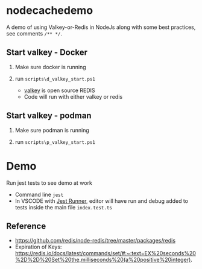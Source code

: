 # nodecachedemo

A demo of using Valkey-or-Redis in NodeJs along with some best practices, see comments `/** */`.

## Start valkey - Docker

1. Make sure docker is running

2. run `scripts\d_valkey_start.ps1`

   - [valkey](https://github.com/valkey-io/valkey) is open source REDIS
   - Code will run with either valkey or redis

## Start valkey - podman

1. Make sure podman is running

2. run `scripts\p_valkey_start.ps1`

# Demo

Run jest tests to see demo at work

- Command line `jest`
- In VSCODE with [Jest Runner](https://open-vsx.org/extension/firsttris/vscode-jest-runner), editor will have run and debug added to tests inside the main file `index.test.ts`

## Reference

- https://github.com/redis/node-redis/tree/master/packages/redis
- Expiration of Keys: https://redis.io/docs/latest/commands/set/#:~:text=EX%20seconds%20%2D%2D%20Set%20the,milliseconds%20(a%20positive%20integer).
